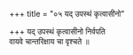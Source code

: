 +++
title = "०५ यद् उपस्थं कृत्वासीनो"

+++
यद् उपस्थं कृत्वासीनो निर्वपति  
वायवे चान्तरिक्षाय चा वृश्चते ॥
